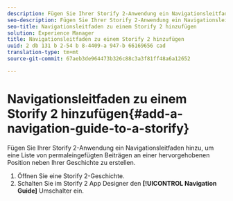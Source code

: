 ```yaml
---
description: Fügen Sie Ihrer Storify 2-Anwendung ein Navigationsleitfaden hinzu, um eine Liste von permaleingefügten Beiträgen an einer hervorgehobenen Position neben Ihrer Geschichte zu erstellen.
seo-description: Fügen Sie Ihrer Storify 2-Anwendung ein Navigationsleitfaden hinzu, um eine Liste von permaleingefügten Beiträgen an einer hervorgehobenen Position neben Ihrer Geschichte zu erstellen.
seo-title: Navigationsleitfaden zu einem Storify 2 hinzufügen
solution: Experience Manager
title: Navigationsleitfaden zu einem Storify 2 hinzufügen
uuid: 2 db 131 b 2-54 b 8-4409-a 947-b 66169656 cad
translation-type: tm+mt
source-git-commit: 67aeb3de964473b326c88c3a3f81ff48a6a12652

---
```



# Navigationsleitfaden zu einem Storify 2 hinzufügen{#add-a-navigation-guide-to-a-storify}

Fügen Sie Ihrer Storify 2-Anwendung ein Navigationsleitfaden hinzu, um eine Liste von permaleingefügten Beiträgen an einer hervorgehobenen Position neben Ihrer Geschichte zu erstellen.

1. Öffnen Sie eine Storify 2-Geschichte.
1. Schalten Sie im Storify 2 App Designer den **[!UICONTROL Navigation Guide]** Umschalter ein.
